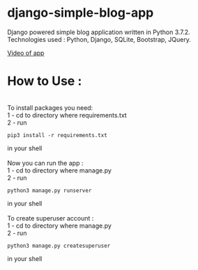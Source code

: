 # django-simple-blog-app
 Django  powered simple blog application written in Python 3.7.2.
Technologies used : Python, Django, SQLite, Bootstrap, JQuery.

[Video of app](https://youtu.be/EOOLORAnuqM)

# How to Use :
<br>
To install packages you need:
<br>
1 - cd to directory where requirements.txt
<br>
2 - run <pre><code>pip3 install -r requirements.txt</code></pre>  in your shell
<br><br>
Now you can run the app :
<br>
1 - cd to directory where manage.py
<br>
2 - run <pre><code>python3 manage.py runserver</code></pre> in your shell
<br><br>
To create superuser account : 
<br>
1 - cd to directory where manage.py
<br>
2 - run <pre><code>python3 manage.py createsuperuser</code></pre> in your shell
